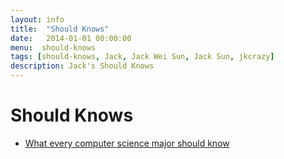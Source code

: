 ```yaml
---
layout: info
title:  "Should Knows"
date:   2014-01-01 00:00:00
menu:  should-knows
tags: [should-knows, Jack, Jack Wei Sun, Jack Sun, jkcrazy]
description: Jack's Should Knows
---
```


Should Knows
============

* [What every computer science major should know](http://matt.might.net/articles/what-cs-majors-should-know/)
